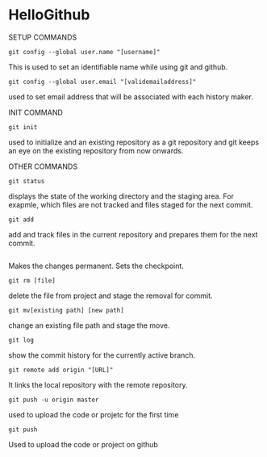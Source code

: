 # HelloGithub

SETUP COMMANDS

```
git config --global user.name "[username]"
```
This is used to set an identifiable name while using git and github.
```
git config --global user.email "[validemailaddress]"
```
used to set email address that will be associated with each history maker.

INIT COMMAND

```
git init
```
used to initialize and an existing repository as a git repository and 
git keeps an eye on the existing repository from now onwards.

OTHER COMMANDS
 
```
git status
```
displays the state of the working directory and the staging area.
 For exapmle, which files are not tracked and files staged for the next commit.

```
git add
```
add and track files in the current repository and prepares them for the next commit.

``` git commit -m "[Message]"
 ```
 Makes the changes permanent. Sets the checkpoint.

```
git rm [file]
```
delete the file from project and stage the removal for commit.

```
git mv[existing path] [new path]
```
change an existing file path and stage the move.

```
git log
```
show the commit history for the currently active branch.

```
git remote add origin "[URL]"
```
It links the local repository with the remote repository. 

```
git push -u origin master
```
used to upload the code or projetc for the first time

```
git push 
```
Used to upload the code or project on github
